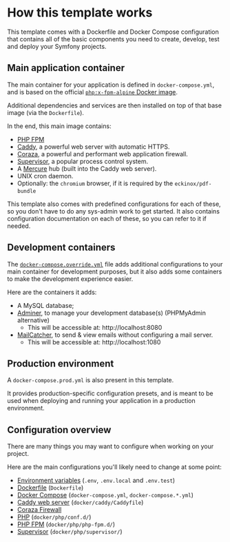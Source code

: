 # How this template works

This template comes with a Dockerfile and Docker Compose configuration that 
contains all of the basic components you need to create, develop, test and 
deploy your Symfony projects.

## Main application container

The main container for your application is defined in `docker-compose.yml`, and 
is based on the official [`php:x-fpm-alpine` Docker image](https://hub.docker.com/_/php).

Additional dependencies and services are then installed on top of that base image 
(via the `Dockerfile`).

In the end, this main image contains:

- [PHP FPM](https://www.php.net/manual/en/install.fpm.php)
- [Caddy](https://caddyserver.com/), a powerful web server with automatic HTTPS.
- [Coraza](https://coraza.io/), a powerful and performant web application firewall.
- [Supervisor](http://supervisord.org/), a popular process control system.
- A [Mercure](https://mercure.rocks/) hub (built into the Caddy web server).
- UNIX cron daemon.
- Optionally: the `chromium` browser, if it is required by the `eckinox/pdf-bundle` 

This template also comes with predefined configurations for each of these, so 
you don't have to do any sys-admin work to get started. It also contains 
configuration documentation on each of these, so you can refer to it if needed.


## Development containers

The [`docker-compose.override.yml`](/docker-compose.override.yml) file adds 
additional configurations to your main container for development purposes, but
it also adds some containers to make the development experience easier.

Here are the containers it adds:

- A MySQL database;
- [Adminer](https://www.adminer.org/), to manage your development database(s) (PHPMyAdmin alternative)
  - This will be accessible at: http://localhost:8080
- [MailCatcher](https://mailcatcher.me/), to send & view emails without configuring a mail server.
  - This will be accessible at: http://localhost:1080


## Production environment

A `docker-compose.prod.yml` is also present in this template.

It provides production-specific configuration presets, and is meant to be used
when deploying and running your application in a production environment.


## Configuration overview

There are many things you may want to configure when working on your project.

Here are the main configurations you'll likely need to change at some point:

- [Environment variables](/docs/usage/configuration/environment-variables.md) (`.env`, `.env.local` and `.env.test`)
- [Dockerfile](/docs/usage/configuration/server-dockerfile.md) (`Dockerfile`)
- [Docker Compose](/docs/usage/configuration/server-dockerfile.md) (`docker-compose.yml`, `docker-compose.*.yml`)
- [Caddy web server](/docs/usage/configuration/caddy.md) (`docker/caddy/Caddyfile`)
- [Coraza Firewall](/docs/usage/configuration/firewall.md)
- [PHP](/docs/usage/configuration/php.md) (`docker/php/conf.d/`)
- [PHP FPM](/docs/usage/configuration/php.md) (`docker/php/php-fpm.d/`)
- [Supervisor](/docs/usage/configuration/php.md) (`docker/php/supervisor/`)


